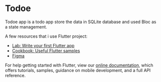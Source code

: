 # Todoe

Todoe app is a todo app store the data in SQLite database and used Bloc as a state management.
 
A few resources that i use Flutter project:

- [Lab: Write your first Flutter app](https://flutter.dev/docs/get-started/codelab)
- [Cookbook: Useful Flutter samples](https://flutter.dev/docs/cookbook)
- [Figma](https://www.figma.com/)

For help getting started with Flutter, view our
[online documentation](https://flutter.dev/docs), which offers tutorials,
samples, guidance on mobile development, and a full API reference.
